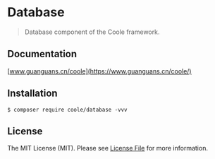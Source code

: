 # Database

> Database component of the Coole framework.

## Documentation

[www.guanguans.cn/coole](https://www.guanguans.cn/coole/)

## Installation

```shell script
$ composer require coole/database -vvv
```

## License

The MIT License (MIT). Please see [License File](LICENSE) for more information.